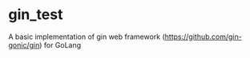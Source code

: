 # gin_test

A basic implementation of gin web framework (https://github.com/gin-gonic/gin) for GoLang
